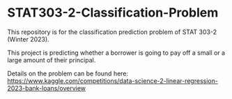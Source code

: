 # STAT303-2-Classification-Problem
This repository is for the classification prediction problem of STAT 303-2 (Winter 2023).  

This project is predicting whether a borrower is going to pay off a small or a large amount of their principal.

Details on the problem can be found here: [https://www.kaggle.com/competitions/data-science-2-linear-regression-2023-bank-loans/overview ](https://www.kaggle.com/competitions/data-science-2-classification-2023-loan-repayment)
